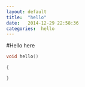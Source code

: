 ```yaml
---
layout: default
title:  "hello"
date:   2014-12-29 22:58:36
categories:  hello
---
```


#Hello here

```c
void hello() 

{

}
```
